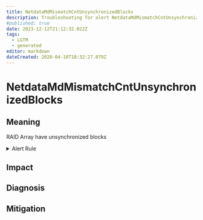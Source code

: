```yaml
---
title: NetdataMdMismatchCntUnsynchronizedBlocks
description: Troubleshooting for alert NetdataMdMismatchCntUnsynchronizedBlocks
#published: true
date: 2023-12-12T21:12:32.022Z
tags: 
  - LGTM
  - generated
editor: markdown
dateCreated: 2020-04-10T18:32:27.079Z
---
```


# NetdataMdMismatchCntUnsynchronizedBlocks

## Meaning
[//]: # "Short paragraph that explains what the alert means"
RAID Array have unsynchronized blocks

<details>
  <summary>Alert Rule</summary>

{{% rule "netdata/netdata-internal.yml" "NetdataMdMismatchCntUnsynchronizedBlocks" %}}

{{% comment %}}

```yaml
alert: NetdataMdMismatchCntUnsynchronizedBlocks
expr: netdata_md_mismatch_cnt_unsynchronized_blocks_average > 1024
for: 2m
labels:
    severity: warning
annotations:
    summary: Netdata MD mismatch cnt unsynchronized blocks (instance {{ $labels.instance }})
    description: |-
        RAID Array have unsynchronized blocks
          VALUE = {{ $value }}
          LABELS = {{ $labels }}
    runbook: https://github.com/srerun/prometheus-alerts/blob/main/content/runbooks/netdata-internal/NetdataMdMismatchCntUnsynchronizedBlocks.md

```

{{% /comment %}}

</details>


## Impact
[//]: # "What could / will happen if the alert is not addressed"



## Diagnosis
[//]: # "Steps to take to identify the cause of the problem"



## Mitigation
[//]: # "The steps necessary to resolve the alert"
